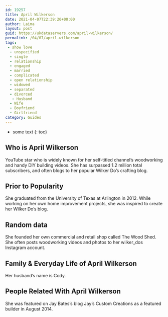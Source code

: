 ```yaml
---
id: 19257
title: April Wilkerson
date: 2021-04-07T22:39:20+00:00
author: Laima
layout: post
guid: https://ukdataservers.com/april-wilkerson/
permalink: /04/07/april-wilkerson
tags:
 - show love
  - unspecified
  - single
  - relationship
  - engaged
  - married
  - complicated
  - open relationship
  - widowed
  - separated
  - divorced
   - Husband
  - Wife
  - Boyfriend
  - Girlfriend
category: Guides
---
```


* some text
{: toc}


## Who is April Wilkerson
                  
                  
                  
YouTube star who is widely known for her self-titled channel&#8217;s woodworking and handy DIY building videos. She has surpassed 1.2 million total subscribers, and often blogs to her popular Wilker Do&#8217;s crafting blog. 
                  
              
            
              
            
                
                
                
## Prior to Popularity
                  
                  
                  
She graduated from the University of Texas at Arlington in 2012. While working on her own home improvement projects, she was inspired to create her Wilker Do&#8217;s blog. 
                  
              
            
              
            
                
                
                
## Random data
                  
                  
                  
She founded her own commercial and retail shop called The Wood Shed. She often posts woodworking videos and photos to her wilker_dos Instagram account.  
                  
              
            
              
            
                
                
                
## Family & Everyday Life of April Wilkerson
                  
                  
                  
Her husband&#8217;s name is Cody. 
                  
              
            
              
            
                
                
                
## People Related With April Wilkerson
                  
                  
                  
She was featured on Jay Bates&#8217;s blog Jay&#8217;s Custom Creations as a featured builder in August 2014.  
                  
              
            
              
            
                
              
            
              
              
            
            
              
            
          
          
          